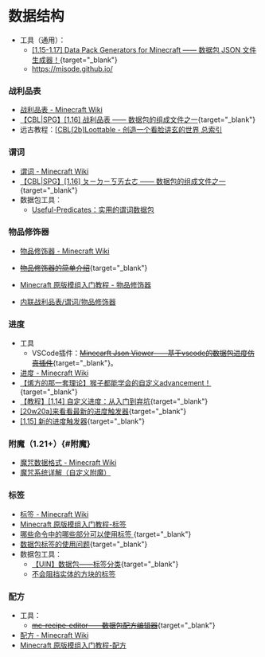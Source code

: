 # 数据结构
  - 工具（通用）：
    - [[1.15-1.17] Data Pack Generators for Minecraft —— 数据包 JSON 文件生成器！](/datapack-index/save/897487.html){target="_blank"}
    - https://misode.github.io/

### 战利品表
  - [战利品表 - Minecraft Wiki](https://zh.minecraft.wiki/w/战利品表)
  - [【CBL|SPG】[1.16] 战利品表 —— 数据包的组成文件之一](/datapack-index/save/831542.html){target="_blank"}
  - 远古教程：[[CBL∫2b]Loottable - 创造一个看脸讲玄的世界 总索引](https://www.mcbbs.net/forum.php?mod=viewthread&tid=619468)

### 谓词
  - [谓词 - Minecraft Wiki](https://zh.minecraft.wiki/w/谓词)
  - [【CBL|SPG】[1.16] ㄆㄧㄉㄧㄎㄞㄊㄜ —— 数据包的组成文件之一 ](/datapack-index/save/914817.html){target="_blank"}
  - 数据包工具：
    - [Useful-Predicates：实用的谓词数据包](https://github.com/HereAfterDestruction/Useful-Predicates)

### 物品修饰器
  - [物品修饰器 - Minecraft Wiki](https://zh.minecraft.wiki/w/物品修饰器)
  - [~~物品修饰器的简单介绍~~](/datapack-index/save/1187947.html){target="_blank"}
  - [Minecraft 原版模组入门教程 - 物品修饰器](https://zhangshenxing.github.io/VanillaModTutorial/#物品修饰器)

- [内联战利品表/谓词/物品修饰器](https://etis.vcsofficial.site/d/24-nei-lian-zhan-li-pin-biao-wei-ci-wu-pin-xiu-shi-qi-jian-yao-jie-shao)


### 进度
- 工具
  - VSCode插件：[~~Minecarft Json Viewer——基于vscode的数据包进度仿真插件~~](/datapack-index/save/1109032.html){target="_blank"}。
- [进度 - Minecraft Wiki](https://zh.minecraft.wiki/w/进度)
- [【烯方的那一套理论】猴子都能学会的自定义advancement！](/datapack-index/save/685310.html){target="_blank"}
- [【教程】[1.14] 自定义进度：从入门到弃坑](/datapack-index/save/892563.html){target="_blank"}
- [[20w20a]来看看最新的进度触发器](/datapack-index/save/1045395.html){target="_blank"}
- [[1.15] 新的进度触发器](/datapack-index/save/936174.html){target="_blank"}

### 附魔（1.21+）{#附魔}
- [魔咒数据格式 - Minecraft Wiki](https://zh.minecraft.wiki/w/%E9%AD%94%E5%92%92%E6%95%B0%E6%8D%AE%E6%A0%BC%E5%BC%8F)
- [魔咒系统详解（自定义附魔）](https://etis.vcsofficial.site/d/23-mo-zhou-xi-tong-xiang-jie-zi-ding-yi-fu-mo)

### 标签
  - [标签 - Minecraft Wiki](https://zh.minecraft.wiki/w/标签)
  - [Minecraft 原版模组入门教程-标签](https://zhangshenxing.github.io/VanillaModTutorial/#标签)
  - [哪些命令中的哪些部分可以使用标签 ](/datapack-index/save/963143.html){target="_blank"}
  - [数据包标签的使用问题](/datapack-index/save/989540.html){target="_blank"}
  - 数据包工具：
    - [【UIN】数据包——标签分类](/datapack-index/save/775667.html){target="_blank"}
    - [不会阻挡实体的方块的标签](/index/附录4.md/#不阻挡实体的方块)

### 配方
- 工具：
  - [~~mc-recipe-editor——数据包配方编辑器~~](/datapack-index/save/1222437.html){target="_blank"}
- [配方 - Minecraft Wiki](https://zh.minecraft.wiki/w/配方)
- [Minecraft 原版模组入门教程-配方](https://zhangshenxing.github.io/VanillaModTutorial/#配方)

